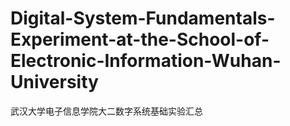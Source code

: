# Digital-System-Fundamentals-Experiment-at-the-School-of-Electronic-Information-Wuhan-University
武汉大学电子信息学院大二数字系统基础实验汇总
